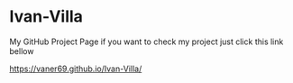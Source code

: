 # Ivan-Villa
My GitHub Project Page
if you want to check my project just click this link bellow

https://vaner69.github.io/Ivan-Villa/
